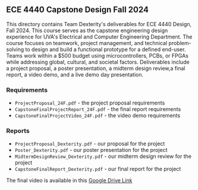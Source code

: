 ## ECE 4440 Capstone Design Fall 2024

This directory contains Team Dexterity's deliverables for ECE 4440 Design, Fall 2024. This course serves as the capstone engineering design experience for UVA's Electrical and Computer Engineering Department. The course focuses on teamwork, project management, and technical problem-solving to design and build a functional prototype for a defined end-user. Teams work within a $500 budget using microcontrollers, PCBs, or FPGAs while addressing global, cultural, and societal factors. Deliverables include a project proposal, a poster presentation, a midterm design review,a final report, a video demo, and a live demo day presentation. 

### Requirements 
  - `ProjectProposal_24F.pdf` - the project proposal requirements
  - `CapstoneFinalProjectReport_24F.pdf` - the final report requirements
  - `CapstoneFinalProjectVideo_24F.pdf` - the video demo requirements

### Reports
  - `ProjectProposal_Dexterity.pdf` - our proposal for the project
  - `Poster_Dexterity.pdf` - our poster presentation for the project
  - `MidtermDesignReview_Dexterity.pdf` - our midterm design review for the project
  - `CapstoneFinalReport_Dexterity.pdf` - our final report for the project
  
The final video is available in this [Google Drive Link](https://drive.google.com/file/d/1M35dVxJw4dA2zivvejlQ71bkoA-sMLWy/view?usp=drive_link)


